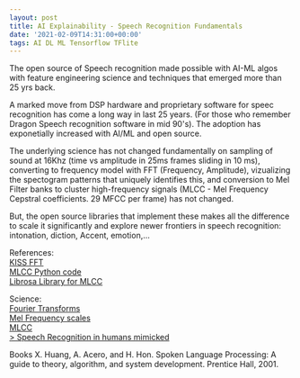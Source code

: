 ```yaml
---
layout: post
title: AI Explainability - Speech Recognition Fundamentals 
date: '2021-02-09T14:31:00+00:00'
tags: AI DL ML Tensorflow TFlite
---
```


The open source of Speech recognition made possible with AI-ML algos with feature engineering science and techniques that emerged more than 25 yrs back. 

A marked move from DSP hardware and proprietary software for speec recognition has come a long way in last 25 years. (For those who remember Dragon Speech recognition software in mid 90's). The adoption has exponetially increased with AI/ML and open source. 

The underlying science has not changed fundamentally on sampling of sound at 16Khz (time vs amplitude in 25ms frames sliding in 10 ms), converting to frequency model with FFT (Frequency, Amplitude), vizualizing the spectogram patterns that uniquely identifies this, and conversion to Mel Filter banks to cluster high-frequency signals (MLCC - Mel Frequency Cepstral coefficients. 29 MFCC per frame) has not changed. 

But, the open source libraries that implement these makes all the difference to scale it significantly and explore newer frontiers in speech recognition: intonation, diction, Accent, emotion,...



References:<br>
<a href="https://github.com/mborgerding/kissfft"> KISS FFT </a> <br>
<a href="https://github.com/jameslyons/python_speech_features"> MLCC Python code </a> <br>
<a href="https://librosa.org/doc/latest/index.html"> Librosa Library for MLCC </a> <br>

Science: <br>
<a href="https://www.youtube.com/watch?v=spUNpyF58BY"> Fourier Transforms </a> <br>
<a href="http://practicalcryptography.com/miscellaneous/machine-learning/guide-mel-frequency-cepstral-coefficients-mfccs/"> Mel Frequency scales </a> <br>
<a href="https://jonathan-hui.medium.com/speech-recognition-feature-extraction-mfcc-plp-5455f5a69dd9"> MLCC </a> <br>
<a href="https://jonathan-hui.medium.com/speech-recognition-phonetics-d761ea1710c0">> Speech Recognition in humans mimicked </a><br>

Books
X. Huang, A. Acero, and H. Hon. Spoken Language Processing: A guide to theory, algorithm, and system development. Prentice Hall, 2001.


